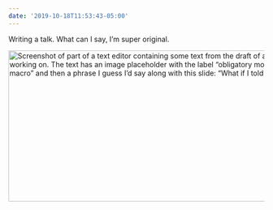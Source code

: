 ```yaml
---
date: '2019-10-18T11:53:43-05:00'
---
```

Writing a talk. What can I say, I’m super original.

<img src="uploads/2019/5d743095be.jpg" width="600" height="298" alt="Screenshot of part of a text editor containing some text from the draft of a talk I’m working on. The text has an image placeholder with the label “obligatory morpheus image macro” and then a phrase I guess I’d say along with this slide: “What if I told you…”" />
